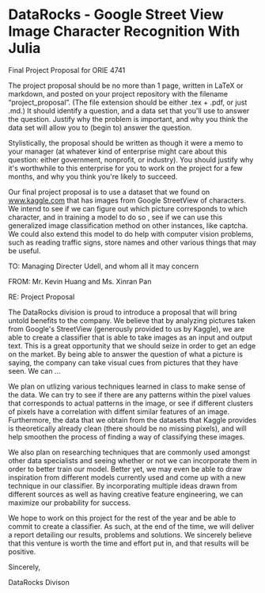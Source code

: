 # DataRocks - Google Street View Image Character Recognition With Julia
Final Project Proposal for ORIE 4741

The project proposal should be no more than 1 page, written in LaTeX or markdown, and posted on your project repository with the filename “project_proposal”. (The file extension should be either .tex + .pdf, or just .md.) It should identify a question, and a data set that you'll use to answer the question. Justify why the problem is important, and why you think the data set will allow you to (begin to) answer the question.

Stylistically, the proposal should be written as though it were a memo to your manager (at whatever kind of enterprise might care about this question: either government, nonprofit, or industry). You should justify why it's worthwhile to this enterprise for you to work on the project for a few months, and why you think you're likely to succeed.

Our final project proposal is to use a dataset that we found on www.kaggle.com that has images from Google StreetView of characters. We intend to see if we can figure out which picture corresponds to which character, and in training a model to do so , see if we can use this generalized image classification method on other instances, like captcha. We could also extend this model to do help with computer vision problems, such as reading traffic signs, store names and other various things that may be useful. 

TO: Managing Directer Udell, and whom all it may concern

FROM: Mr. Kevin Huang and Ms. Xinran Pan

RE: Project Proposal

  The DataRocks division is proud to introduce a proposal that will bring untold benefits to the company. We believe that by analyzing pictures taken from Google's StreetView (generously provided to us by Kaggle), we are able to create a classifier that is able to take images as an input and output text. This is a great opportunity that we should seize in order to get an edge on the market. By being able to answer the question of what a picture is saying, the company can take visual cues from pictures that they have seen. We can ...
  
  We plan on utlizing various techniques learned in class to make sense of the data. We can try to see if there are any patterns within the pixel values that corresponds to actual patterns in the image, or see if different clusters of pixels have a correlation with diffent similar features of an image. Furthermore, the data that we obtain from the datasets that Kaggle provides is theoretically already clean (there should be no missing pixels), and will help smoothen the process of finding a way of classifying these images.
  
  We also plan on researching techniques that are commonly used amongst other data specialists and seeing whether or not we can incorporate them in order to better train our model. Better yet, we may even be able to draw inspiration from different models currently used and come up with a new technique in our classifier. By incorporating multiple ideas drawn from different sources as well as having creative feature engineering, we can maximize our probability for success.
  
  We hope to work on this project for the rest of the year and be able to commit to create a classifier. As such, at the end of the time, we will deliver a report detailing our results, problems and solutions. We sincerely believe that this venture is worth the time and effort put in, and that results will be positive. 
  
  Sincerely,
  
  DataRocks Divison

